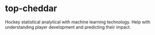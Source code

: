 # top-cheddar
 Hockey statistical analytical with machine learning technology. Help with understanding player development and predicting their impact.
